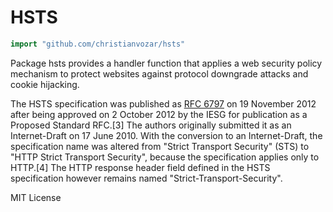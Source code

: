 # HSTS

```Go
import "github.com/christianvozar/hsts"
```

Package hsts provides a handler function that applies a web security policy mechanism to protect websites against protocol downgrade attacks and cookie hijacking.

The HSTS specification was published as [RFC 6797](https://datatracker.ietf.org/doc/html/rfc6797) on 19 November 2012 after being approved on 2 October 2012 by the IESG for publication as a Proposed Standard RFC.[3] The authors originally submitted it as an Internet-Draft on 17 June 2010. With the conversion to an Internet-Draft, the specification name was altered from "Strict Transport Security" (STS) to "HTTP Strict Transport Security", because the specification applies only to HTTP.[4] The HTTP response header field defined in the HSTS specification however remains named "Strict-Transport-Security".

MIT License

